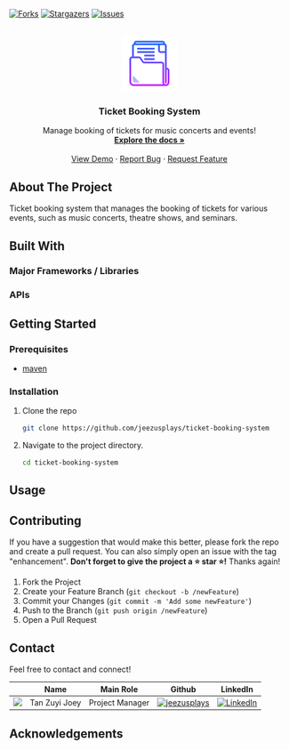 [![Forks][forks-shield]][forks-url]
[![Stargazers][stars-shield]][stars-url]
[![Issues][issues-shield]][issues-url]

<!-- PROJECT LOGO -->
<br />
<div align="center">
  <a href="https://github.com/jeezusplays/ticket-booking-system">
    <img src="logo/logo.png" alt="Logo" width="100" height="100">
  </a>

<h3 align="center">Ticket Booking System</h3>

  <p align="center">
    Manage booking of tickets for music concerts and events!
    <br />
    <a href="https://github.com/jeezusplays/ticket-booking-system"><strong>Explore the docs »</strong></a>
    <br />
    <br />
    <a href="https://github.com/jeezusplays/ticket-booking-system">View Demo</a>
    ·
    <a href="https://github.com/jeezusplays/ticket-booking-system/issues">Report Bug</a>
    ·
    <a href="https://github.com/jeezusplays/ticket-booking-system/issues">Request Feature</a>
  </p>
</div>


## About The Project
Ticket booking system that manages the booking of tickets for various events, such as music concerts, theatre shows,
and seminars.

## Built With
### Major Frameworks / Libraries 

### APIs 


## Getting Started
### Prerequisites
* [maven](https://maven.apache.org/download.cgi)

### Installation
1. Clone the repo
   ```sh
   git clone https://github.com/jeezusplays/ticket-booking-system
    ```
2. Navigate to the project directory.
    ```sh
    cd ticket-booking-system
    ```
<!-- 3. Install NPM packages (if applicable)
   ```sh
   npm install
   ```
3. Start the development server.
    ```sh
    npm start
    ```
4. Open the project in your browser.
    ```sh
    open http://localhost:3000
    ``` -->

## Usage
<!-- To use the application, follow these steps:
1. Open the application in a web browser.
2. Follow the on-screen instructions to navigate through the application's features.
3. If prompted, enter any required input values or select desired options.
4. When finished, exit the application or close the web browser. -->

## Contributing
If you have a suggestion that would make this better, please fork the repo and create a pull request. You can also simply open an issue with the tag "enhancement".
**Don't forget to give the project a :star: star :star:!** Thanks again!

1. Fork the Project
2. Create your Feature Branch (`git checkout -b /newFeature`)
3. Commit your Changes (`git commit -m 'Add some newFeature'`)
4. Push to the Branch (`git push origin /newFeature`)
5. Open a Pull Request

## Contact
Feel free to contact and connect!

|| Name | Main Role | Github | LinkedIn |
|-----------| ----------- | ----------- | ----------- | ----------- |
|<img src="https://avatars.githubusercontent.com/u/68149788?v=4" width="100"></img>|Tan Zuyi Joey|Project Manager|[![jeezusplays](https://img.shields.io/badge/GitHub-181717.svg?style=for-the-badge&logo=GitHub&logoColor=white)](https://github.com/jeezusplays)|[![LinkedIn](https://img.shields.io/badge/LinkedIn-0A66C2.svg?style=for-the-badge&logo=LinkedIn&logoColor=white)](https://linkedin.com/in/joey-tan-zuyi)|

## Acknowledgements
<!-- _Use this space to list resources you find helpful and would like to give credit to._

Examples:
* [Choose an Open Source License](https://choosealicense.com)
* [GitHub Emoji Cheat Sheet](https://www.webpagefx.com/tools/emoji-cheat-sheet)
* [Malven's Flexbox Cheatsheet](https://flexbox.malven.co/)
* [Malven's Grid Cheatsheet](https://grid.malven.co/)
* [Img Shields](https://shields.io)
* [Font Awesome](https://fontawesome.com)
* [Github Profile Badges](https://home.aveek.io/GitHub-Profile-Badges/) -->


[forks-shield]: https://img.shields.io/github/forks/jeezusplays/ticket-booking-system.svg?style=for-the-badge
[forks-url]: https://github.com/jeezusplays/ticket-booking-system/network/members
[stars-shield]: https://img.shields.io/github/stars/jeezusplays/ticket-booking-system.svg?style=for-the-badge
[stars-url]: https://github.com/jeezusplays/ticket-booking-system/stargazers
[issues-shield]: https://img.shields.io/github/issues/jeezusplays/ticket-booking-system.svg?style=for-the-badge
[issues-url]: https://github.com/jeezusplays/ticket-booking-system/issues
